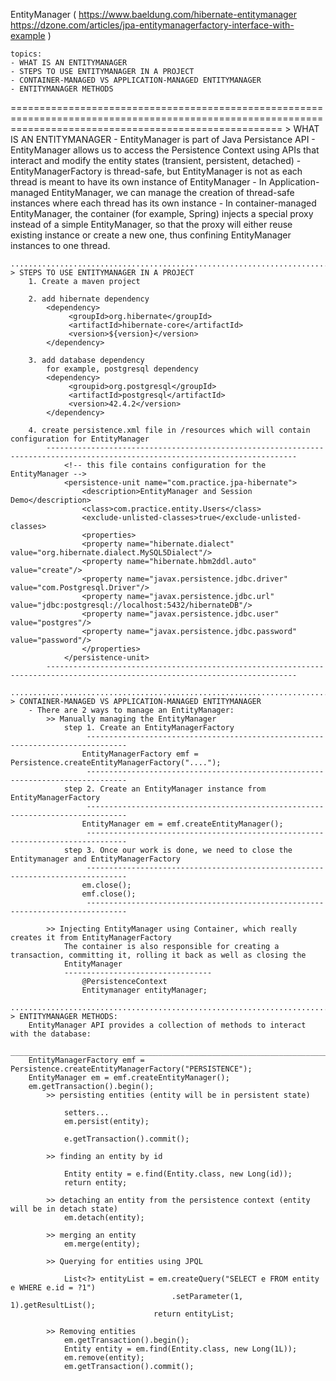 EntityManager
(
https://www.baeldung.com/hibernate-entitymanager
https://dzone.com/articles/jpa-entitymanagerfactory-interface-with-example
)

	topics:
	- WHAT IS AN ENTITYMANAGER
	- STEPS TO USE ENTITYMANAGER IN A PROJECT
	- CONTAINER-MANAGED VS APPLICATION-MANAGED ENTITYMANAGER
	- ENTITYMANAGER METHODS
	
===========================================================================================================================================================
	> WHAT IS AN ENTITYMANAGER
	     - EntityManager is part of Java Persistance API
	     - EntityManager allows us to access the Persistence Context using APIs that interact and modify the entity states
	       (transient, persistent, detached)
	     - EntityManagerFactory is thread-safe, but EntityManager is not as each thread is meant to have its own instance of EntityManager 
	     - In Application-managed EntityManager, we can manage the creation of thread-safe instances where each thread has its own instance
	     - In container-managed EntityManager, the container (for example, Spring) injects a special proxy instead of a simple EntityManager,
	       so that the proxy will either reuse existing instance or create a new one, thus confining EntityManager instances to one thread.
	
	..................................................................................................
	> STEPS TO USE ENTITYMANAGER IN A PROJECT
		1. Create a maven project
		
		2. add hibernate dependency
			<dependency>
			     <groupId>org.hibernate</groupId>
			     <artifactId>hibernate-core</artifactId>
			     <version>${version}</version>
			</dependency>
		
		3. add database dependency
			for example, postgresql dependency
			<dependency>
			     <groupid>org.postgresql</groupId>
			     <artifactId>postgresql</artifactId>
			     <version>42.4.2</version>
			</dependency>
			
		4. create persistence.xml file in /resources which will contain configuration for EntityManager
			------------------------------------------------------------------------------------------------------------------------------
				<!-- this file contains configuration for the EntityManager -->
				<persistence-unit name="com.practice.jpa-hibernate">
				    <description>EntityManager and Session Demo</description>
				    <class>com.practice.entity.Users</class>
				    <exclude-unlisted-classes>true</exclude-unlisted-classes>
				    <properties>
					<property name="hibernate.dialect" value="org.hibernate.dialect.MySQL5Dialect"/>
					<property name="hibernate.hbm2ddl.auto" value="create"/>
					<property name="javax.persistence.jdbc.driver" value="com.Postgresql.Driver"/>
					<property name="javax.persistence.jdbc.url" value="jdbc:postgresql://localhost:5432/hibernateDB"/>
					<property name="javax.persistence.jdbc.user" value="postgres"/>
					<property name="javax.persistence.jdbc.password" value="password"/>
				    </properties>
				</persistence-unit>
			------------------------------------------------------------------------------------------------------------------------------
			
	....................................................................................................
	> CONTAINER-MANAGED VS APPLICATION-MANAGED ENTITYMANAGER
		- There are 2 ways to manage an EntityManager:
			>> Manually managing the EntityManager
				step 1. Create an EntityManagerFactory
				     -------------------------------------------------------------------------------	
					EntityManagerFactory emf = Persistence.createEntityManagerFactory("....");
				     -------------------------------------------------------------------------------	
				step 2. Create an EntityManager instance from EntityManagerFactory
				     -------------------------------------------------------------------------------
					EntityManager em = emf.createEntityManager();
				     -------------------------------------------------------------------------------	
				step 3. Once our work is done, we need to close the Entitymanager and EntityManagerFactory
				     -------------------------------------------------------------------------------
					em.close();
					emf.close();
				     -------------------------------------------------------------------------------
				     		
			>> Injecting EntityManager using Container, which really creates it from EntityManagerFactory
				The container is also responsible for creating a transaction, committing it, rolling it back as well as closing the 
				EntityManager
				---------------------------------
					@PersistenceContext
					Entitymanager entityManager;
					
	....................................................................................................				
	> ENTITYMANAGER METHODS:
		EntityManager API provides a collection of methods to interact with the database:
		____________________________________________________________________________________
		EntityManagerFactory emf = Persistence.createEntityManagerFactory("PERSISTENCE");
		EntityManager em = emf.createEntityManager();
		em.getTransaction().begin();
			>> persisting entities (entity will be in persistent state)
				
				setters...
				em.persist(entity);
				
				e.getTransaction().commit();
			
			>> finding an entity by id
				
				Entity entity = e.find(Entity.class, new Long(id));
				return entity;
				
			>> detaching an entity from the persistence context (entity will be in detach state)
				em.detach(entity);
				
			>> merging an entity
				em.merge(entity);
				
			>> Querying for entities using JPQL
				
				List<?> entityList = em.createQuery("SELECT e FROM entity e WHERE e.id = ?1")
										.setParameter(1, 1).getResultList();
									return entityList;
			
			>> Removing entities
				em.getTransaction().begin();
				Entity entity = em.find(Entity.class, new Long(1L));
				em.remove(entity);
				em.getTransaction().commit();
				